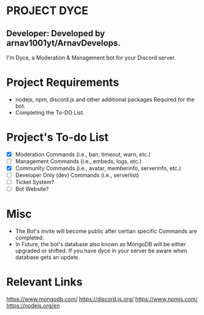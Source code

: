 # PROJECT DYCE
 ## Developer: Developed by arnav1001yt/ArnavDevelops.
 I'm Dyce, a Moderation & Management bot for your Discord server. 

 # Project Requirements
- nodejs, npm, discord.js and other additional packages Required for the bot.
- Completing the To-DO List.

# Project's To-do List
- [X] Moderation Commands (i.e., ban, timeout, warn, etc.)
- [ ] Management Commands (i.e., embeds, logs, etc.)
- [X] Community Commands (i.e., avatar, memberinfo, serverinfo, etc.)
- [ ] Developer Only (dev) Commands (i.e., serverlist)
- [ ] Ticket System?
- [ ] Bot Website?

# Misc
- The Bot's invite will become public after certian specific Commands are completed.
- In Future, the bot's database also known as MongoDB will be either upgraded or shifted. If you have dyce in your server be aware when database gets an update.

# Relevant Links
https://www.mongodb.com/
https://discord.js.org/
https://www.npmjs.com/
https://nodejs.org/en
